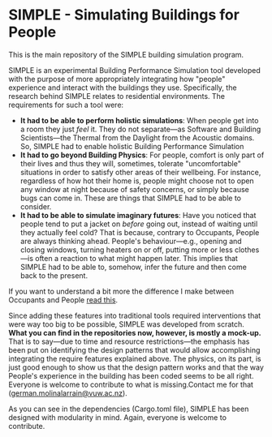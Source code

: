 SIMPLE - Simulating Buildings for People
=========================================

This is the main repository of the SIMPLE building simulation program. 


SIMPLE is an experimental Building Performance Simulation tool
developed with the purpose of more appropriately integrating
how "people" experience and interact with the buildings they use. 
Specifically, the research behind SIMPLE relates to 
residential environments. The requirements for such a tool 
were:

* __It had to be able to perform holistic simulations__: 
When people get into a room they just *feel* it. They do not 
separate—as Software and Building Scientists—the Thermal from 
the Daylight from the Acoustic domains. So, SIMPLE had to 
enable holistic Building Performance Simulation
* __It had to go beyond Building Physics__: For people, 
comfort is only part of their lives and thus they will, 
sometimes, tolerate "uncomfortable" situations in order to
satisfy other areas of their wellbeing. For instance, 
regardless of how hot their home is, people might choose not 
to open any window at night because of safety concerns, or 
simply because bugs can come in. These are things that SIMPLE 
had to be able to consider.
* __It had to be able to simulate imaginary futures__: Have 
you noticed that people tend to put a jacket on *before* going
out, instead of waiting until they actually feel cold? That 
is because, contrary to Occupants, People are always thinking 
ahead. People's behaviour—e.g., opening and closing 
windows, turning heaters on or off, putting more or less 
clothes—is often a reaction to what might happen later. This 
implies that SIMPLE had to be able to, somehow, infer the 
future and then come back to the present. 

If you want to understand a bit more the difference I make between Occupants and People [read this](https://buildingsforpeople.org/2020-08-14.blog).



Since adding these features into traditional tools required 
interventions that were way too big to be possible, SIMPLE 
was developed from scratch. __What you can find in the 
repositories now, however, is mostly a mock-up.__ That is to 
say—due to time and resource restrictions—the emphasis has 
been put on identifying the design patterns that would allow
accomplishing integrating the require features explained 
above. The physics, on its part, is just good enough to show 
us that the design pattern works and that the way People's 
experience in the building has been coded seems to be all 
right. Everyone is welcome to contribute to what is missing.Contact me for that (german.molinalarrain@vuw.ac.nz).


As you can see in the dependencies (Cargo.toml file), SIMPLE
has been designed with modularity in mind. Again, everyone is 
welcome to contribute.
